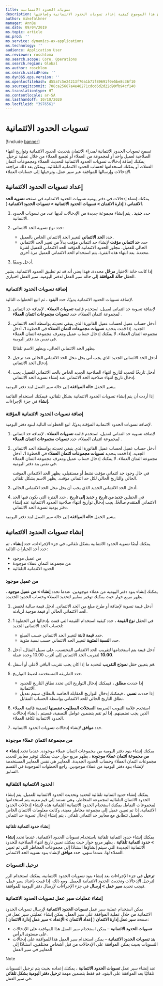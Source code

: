 ```yaml
---
title: تسويات الحدود الائتمانية
description: يوضح هذا الموضوع كيفية إعداد تسويات الحدود الائتمانية وإضافتها.
author: mikefalkner
manager: AnnBe
ms.date: 09/04/2019
ms.topic: article
ms.prod: ''
ms.service: dynamics-ax-applications
ms.technology: ''
audience: Application User
ms.reviewer: roschloma
ms.search.scope: Core, Operations
ms.search.region: Global
ms.author: roschlom
ms.search.validFrom: ''
ms.dyn365.ops.version: ''
ms.openlocfilehash: d55a7c5e24213f70a1b71f89691f0e5be8c36f10
ms.sourcegitcommit: 708ca25687a4e48271cdcd6d2d22d99fb94cf140
ms.translationtype: HT
ms.contentlocale: ar-SA
ms.lasthandoff: 10/10/2020
ms.locfileid: "3976561"
---
```

# <a name="credit-limit-adjustments"></a>تسويات الحدود الائتمانية 

[!include [banner](../includes/banner.md)]

تسمح تسويات الحدود الائتمانية لمدراء الائتمان بتحديث الحدود الائتمانية وتواريخ انتهاء الصلاحية لعميل واحد أو لمجموعة من العملاء أو لجميع العملاء من خلال عملية ترحيل. يمكنك إضافة إدخالات تسويات الحدود الائتمانية لتحديث العملاء ومجموعات ائتمان العملاء، أو يمكنك استخدامها لحساب الحدود الائتمانية التلقائية. ويمكن بعد ذلك مراجعة الإدخالات وإرسالها للموافقة عبر سير عمل، وترحيلها إلى حسابات العملاء.

## <a name="set-up-credit-limit-adjustments"></a>إعداد تسويات الحدود الائتمانية

يمكنك إنشاء إدخالات في دفتر يومية تسويات الحدود الائتمانية في صفحة **تسوية الحد الائتماني** ( **إدارة الائتمان \> تسويات الحدود الائتمانية‬ \> تسويات الحدود الائتمانية‬** ).

1. حدد **جديد** . يتم إنشاء مجموعة جديدة من الإدخالات لديها عدد من تسويات الحدود الائتمانية.
2. حدد نوع تسوية الحد الائتماني:

    - حدد **الحد الائتماني** لتغيير الحد الائتماني الخاص بالعميل.
    - حدد **حد ائتماني مؤقت**  لإنشاء حد ائتماني مؤقت بدلاً من تغيير الحد الائتماني الحالي للعميل. تتجاوز الحدود الائتمانية المؤقتة الحد الائتماني للعميل لفترة محددة. بعد انتهاء هذه الفترة، يتم استخدام الحد الائتماني للعميل مرة أخرى.
3. أدخل وصفًا. 

إذا كانت خانة الاختيار **مرحّل** محددة، فهذا يعني أنه قد تم تطبيق الحدود الائتمانية. يشير الحقل **حالة الموافقة** إلى حالة سير العمل لدفتر اليومية. سير العمل اختياري.

### <a name="add-credit-limit-adjustments"></a>إضافة تسويات الحدود الائتمانية

لإضافة تسويات الحدود الائتمانية يدويًا، حدد **البنود** ، ثم اتبع الخطوات التالية.

1. لإضافة تسوية حد ائتماني لعميل، استخدم قائمة **تسويات العملاء** . لإضافة حد ائتماني لمجموعة ائتمان العملاء، حدد **تسويات مجموعات ائتمان العملاء** .
2. أدخل حساب عميل لحساب عميل الفاتورة الذي ينبغي تحديثه بواسطة الحد الائتماني الجديد. إذا قمت بتحديد **تسويات مجموعات ائتمان العملاء** في الخطوة 1، أدخل مجموعة ائتمان العملاء. لا يمكنك إدخال حساب عميل ومعرف مجموعة ائتمان العملاء في نفس بند دفتر اليومية.

    يظهر الحد الائتماني الحالي، ويظهر الاسم تلقائيًا.

3. أدخل الحد الائتماني الجديد الذي يجب أني يحل محل الحد الائتماني الحالي عند ترحيل إدخال الحد الائتماني.
4. أدخل تاريخًا لتحديد لتاريخ انتهاء الصلاحية الجديد الخاص بالحد الائتماني للعميل. يجب إدخال تاريخ انتهاء صلاحية الحد الائتماني عند إنشاء تسوية الحد الائتماني.

يشير الحقل **حالة الموافقة** إلى حالة سير العمل لبند دفتر اليومية.

إذا أردت أن يتم إنشاء تسويات الحدود الائتمانية بشكل تلقائي، فيمكنك استخدام القائمة **إنشاء** في جزء الإجراءات.
 
### <a name="add-temporary-credit-limit-adjustments"></a>إضافة تسويات الحدود الائتمانية المؤقتة

لإضافة تسويات الحدود الائتمانية المؤقتة يدويًا، اتبع الخطوات التالية لبنود دفتر اليومية.

1. لإضافة تسوية حد ائتماني لعميل، استخدم قائمة **تسويات العملاء** . لإضافة حد ائتماني لمجموعة ائتمان العملاء، حدد **تسويات مجموعات ائتمان العملاء** .
2. أدخل حساب عميل لحساب عميل الفاتورة الذي ينبغي تحديثه بواسطة الحد الائتماني الجديد. إذا قمت بتحديد **تسويات مجموعات ائتمان العملاء** في الخطوة 1، أدخل مجموعة ائتمان العملاء. لا يمكنك إدخال حساب عميل ومعرف مجموعة ائتمان العملاء في نفس بند دفتر اليومية.

    في حال وجود جد ائتماني مؤقت نشط أو مستقبلي، يظهر الحد الائتماني الموقت الحالي والتاريخ الحالي لكل حد ائتماني مؤقت. يظهر الاسم بشكل تلقائي.

3. أدخل الحد الائتماني الجديد الذي يجب أن يحل محل الحد الائتماني الحالي.
4. في الحقلين **جديد من تاريخ** و **جديد إلى تاريخ** ، حدد الفترة التي يكون فيها الحد الائتماني المتقدم صالحًا. يجب إدخال تواريخ انتهاء صلاحية الحدود الائتمانية عند إنشاء دفتر يومية تسوية الحد الائتماني.

يشير الحقل **حالة الموافقة** إلى حالة سير العمل لبند دفتر اليومية.

## <a name="generate-credit-limit-adjustments"></a>إنشاء تسويات الحدود الائتمانية

يمكنك أيضًا تسوية الحدود الائتمانية بشكل تلقائي. في جزء الإجراءات، حدد **إنشاء** ، ثم حدد أحد الخيارات التالية:

- من عميل موجود
- من مجموعة ائتمان عملاء موجودة
- الحدود الائتمانية التلقائية

### <a name="from-existing-customer"></a>من عميل موجود

يمكنك إنشاء بنود دفتر اليومية من عملاء موجودين. عندما تحدد **إنشاء \> من عميل موجود** ، يظهر مربع حوار حيث يمكنك توفير معايير لتحديد العملاء وحساب الحدود الجديدة.

1. أدخل قيمة تسوية لإضافة أو طرح مبلغ من الحد الائتماني. ادخل قيمة سالبة لخفض الحد الائتماني الحالي أو قيمة موجبة لزيادته.
2. في الحقل **نوع القيمة** ، حدد كيفية استخدام القيمة التي قمت بإدخالها في الخطوة 1 لحساب الحد الائتماني الجديد:

    - حدد **قيمة ثابتة** لتغيير الحد الائتماني حسب المبلغ.
    - حدد **النسبة المئوية** لتغيير الحد الائتماني حسب نسبة مئوية.

3. أدخل قيمة يتم استخدامها لتقريب الحد الائتماني المحتسب. على سبيل المثال، أدخل **10.00**  لتقريب الحد الائتماني إلى أقرب 10.00 وحدة عملة.
4. قم بتعيين حقل **نموذج التقريب** لتحديد ما إذا كان يجب تقريب الباقي لأعلى أو أسفل.
5. حدد الطريقة المستخدمة لضبط التواريخ.

    - إذا حددت **مطلق** ، فيمكنك إدخال التواريخ التي تحدد نطاق التاريخ للحدود الائتمانية.
    - إذا حددت **نسبي** ، فيمكنك إدخال التواريخ المقابلة الخاصة بالنطاق. سيتم تعديل نطاق التاريخ الحالي للحد الائتماني بواسطة الحساب المقابل.

6. استخدم علامة التبويب السريعة **السجلات المطلوب تضمينها‬** لتصفية قائمة العملاء الذين يجب تضمينهم. إذا لم تقم بتضمين عوامل التصفية، فسيتم ، إنشاء إدخالات الحدود الائتمانية لكافة العملاء.
7. حدد **موافق** لإنشاء إدخالات تسويات الحدود الائتمانية.

### <a name="from-existing-customer-credit-group"></a>من مجموعة ائتمان عملاء موجودة

يمكنك إنشاء بنود دفتر اليومية من مجموعات ائتمان عملاء موجودة. عندما تحدد **إنشاء \> من مجموعة ائتمان عملاء موجودة‬** ، يظهر مربع حوار حيث يمكنك توفير معايير لتحديد مجموعات ائتمان العملاء‬ وحساب الحدود الجديدة. المعايير هي نفس المعايير المستخدمة لإنشاء بنود دفتر اليومية من عملاء موجودين. راجع الخطوات الموجودة في القسم السابق.

### <a name="automatic-credit-limits"></a>الحدود الائتمانية التلقائية

يمكنك إنشاء حدود ائتمانية تلقائية لتحديد وتحديث الحدود الائتمانية للعميل. يتم إنشاء الحدود الائتمان التلقائية لمجموعة المخاطر، وهي تستند إلى قيم معينة يتم استخدامها لمجموعات النقاط. يمكنك استخدام الحدود الائتمانية التلقائية هذه لإنشاء إدخالات الحدود الائتمانية. إذا تم تعيين عميل إلى مجموعة مخاطر معينة، وكانت معلومات الائتمان الخاص بالعميل تتطابق مع معايير حد ائتماني تلقائي ، يتم إنشاء إدخال تسوية حد ائتماني.

#### <a name="create-automatic-credit-limits"></a>إنشاء حدود ائتمانية تلقائية

يمكنك إنشاء حدود ائتمانية تلقائية باستخدام تسويات الحدود الائتمانية. عندما تحدد **إنشاء \> حدود ائتمانية تلقائية** ، يظهر مربع حوار حيث يمكنك تعيين تاريخ انتهاء الصلاحية للحدود الائتمانية الجديدة التي سيتم إنشاؤها استنادًا إلى مجموعات المخاطر التي تم تعيين العملاء لها. عندما تنتهي، حدد **موافق** لإنشاء بنود تسوية الحد الائتماني.

### <a name="post-adjustments"></a>ترحيل التسويات

بعد إنشاء بنود تسويات الحدود الائتمانية، يمكنك استخدام الزر‏‎ **ترحيل** في جزء الإجراءات لترحيل الإدخالات وتحديث الحدود الائتمانية للعميل. ومع ذلك، إذا قمت بإعداد سير عمل، فيجب تحديد **سير عمل \> إرسال** في جزء الإجراءات لإرسال دفتر اليومية للموافقة.

### <a name="credit-limit-adjustments-workflows"></a>إنشاء عمليات سير عمل تسويات الحدود الائتمانية

يمكن استخدام عملية سير عمل **تسويات الحدود الائتمانية** لإرسال تسويات الحدود الائتمانية من خلال عملية الموافقة على سير العمل. يمكن إنشاء عمليتي سير عمل في صفحة **سير عمل إدارة الائتمان** ( **إعداد الائتمان \> الإعداد \> سير عمل إدارة الائتمان** ):

- **تسويات الحدود الائتمانية** – يمكن استخدام سير العمل هذا للموافقة على الإدخالات على مستوى الرأس.
- **بند تسويات الحدود الائتمانية** – يمكن استخدام سير العمل هذا للموافقة على إدخالات التسويات بحيث يمكن الموافقة على الإدخالات من قبل أشخاص مختلفين، استنادًا إلى المعايير في سير العمل

> [!NOTE]
> عند إنشاء سير عمل **تسويات الحدود الائتمانية** ، يمكنك إعداده بحيث يتم ترحيل التسويات تلقائيًا بعد الموافقة على البنود. قم فقط بتضمين مهمة **ترحيل دفتر اليومية بشكل تلقائي‬** في سير العمل.
